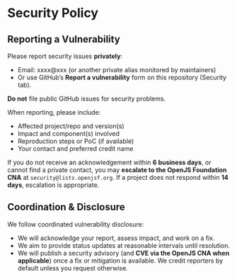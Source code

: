 # Security Policy

## Reporting a Vulnerability

Please report security issues **privately**:

- Email: xxxx@xxx (or another private alias monitored by maintainers)
- Or use GitHub’s **Report a vulnerability** form on this repository (Security tab).

**Do not** file public GitHub issues for security problems.

When reporting, please include:
- Affected project/repo and version(s)
- Impact and component(s) involved
- Reproduction steps or PoC (if available)
- Your contact and preferred credit name

If you do not receive an acknowledgement within **6 business days**, or cannot find a private contact, you may **escalate to the OpenJS Foundation CNA** at `security@lists.openjsf.org`. If a project does not respond within **14 days**, escalation is appropriate.

## Coordination & Disclosure

We follow coordinated vulnerability disclosure:
- We will acknowledge your report, assess impact, and work on a fix.
- We aim to provide status updates at reasonable intervals until resolution.
- We will publish a security advisory (and **CVE via the OpenJS CNA when applicable**) once a fix or mitigation is available. We credit reporters by default unless you request otherwise.
